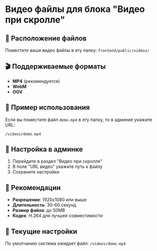 # Видео файлы для блока "Видео при скролле"

## 📁 Расположение файлов
Поместите ваши видео файлы в эту папку: `frontend/public/videos/`

## 🎬 Поддерживаемые форматы
- **MP4** (рекомендуется)
- **WebM**
- **OGV**

## 📝 Пример использования
Если вы поместите файл `demo.mp4` в эту папку, то в админке укажите URL:
```
/videos/demo.mp4
```

## 🔧 Настройка в админке
1. Перейдите в раздел "Видео при скролле"
2. В поле "URL видео" укажите путь к файлу
3. Сохраните настройки

## 📏 Рекомендации
- **Разрешение**: 1920x1080 или выше
- **Длительность**: 30-60 секунд
- **Размер файла**: до 50MB
- **Кодек**: H.264 для лучшей совместимости

## 🎯 Текущие настройки
По умолчанию система ожидает файл: `/videos/demo.mp4`
